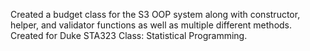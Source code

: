 Created a budget class for the S3 OOP system along with constructor, helper, and validator functions as well as multiple different methods. Created for Duke STA323 Class: Statistical Programming.



